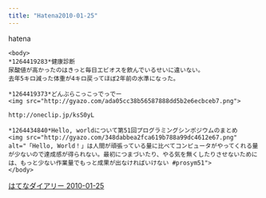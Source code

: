 ```yaml
---
title: "Hatena2010-01-25"
---
```


hatena

```
<body>
*1264419283*健康診断
尿酸値が高かったのはきっと毎日エビオスを飲んでいるせいに違いない。
去年5キロ減った体重が4キロ戻ってほぼ2年前の水準になった。

*1264419373*どんぶらこっこっでっでー
<img src="http://gyazo.com/ada05cc38b56587888dd5b2e6ecbceb7.png">

http://oneclip.jp/ksS0yL

*1264434840*Hello, worldについて第51回プログラミングシンポジウムのまとめ
<img src="http://gyazo.com/348dabbea2fca619b788a99dc4612e67.png" alt="「Hello, World！」は人間が頑張っている量に比べてコンピュータがやってくれる量が少ないので達成感が得られない。最初につまづいたり、やる気を無くしたりさせないためには、もっと少ない作業量でもっと成果が出なければいけない #prosym51">
</body>
```


[はてなダイアリー 2010-01-25](https://nishiohirokazu.hatenadiary.org/archive/2010/01/25)